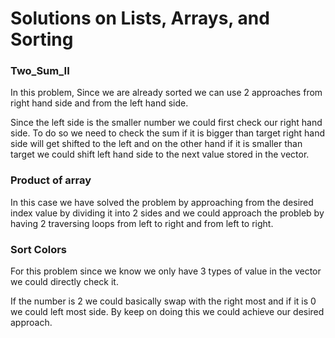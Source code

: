 # Solutions on Lists, Arrays, and Sorting

### Two_Sum_II
In this problem, Since we are already sorted we can use 2 approaches from right hand side and from the left hand side.

Since the left side is the smaller number we could first check our right hand side. To do so we need to check the sum if it is bigger than target right hand side will get shifted to the left and on the other hand if it is smaller than target we could shift left hand side to the next value stored in the vector.

### Product of array
In this case we have solved the problem by approaching from the desired index value by dividing it into 2 sides and we could approach the probleb by having 2 traversing loops from left to right and from left to right.

### Sort Colors
For this problem since we know we only have 3 types of value in the vector we could directly check it.

If the number is 2 we could basically swap with the right most and if it is 0 we could left most side. By keep on doing this we could achieve our desired approach.
